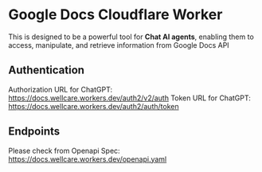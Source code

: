 # Google Docs Cloudflare Worker

This is designed to be a powerful tool for **Chat AI agents**, enabling them to access, manipulate, and retrieve information from Google Docs API

## Authentication

Authorization URL for ChatGPT: https://docs.wellcare.workers.dev/auth2/v2/auth
Token URL for ChatGPT: https://docs.wellcare.workers.dev/auth2/auth/token

## Endpoints
Please check from Openapi Spec: https://docs.wellcare.workers.dev/openapi.yaml
